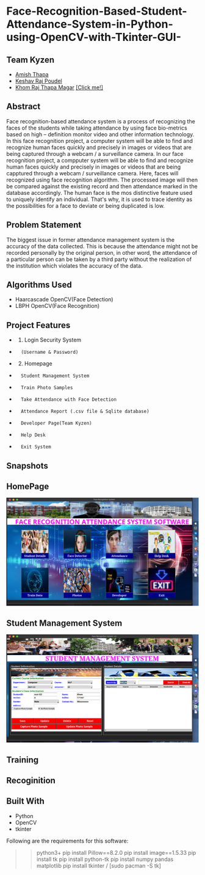 # Face-Recognition-Based-Student-Attendance-System-in-Python-using-OpenCV-with-Tkinter-GUI-


## Team Kyzen
* [Amish Thapa]()
* [Keshav Raj Poudel](https://github.com/Keshav-46)
* [Khom Raj Thapa Magar](https://khomz.github.io/)
[[Click me!]](https://khomz.github.io/)

## Abstract
Face recognition-based attendance system is a process of recognizing the faces of the students while taking attendance by using face bio-metrics based on high – definition monitor video and other information technology. In this face recognition project, a computer system will be able to find and recognize human faces quickly and precisely in images or videos that are being captured through a webcam / a surveillance camera. In our face recognition project, a compputer system will be able to find and recognize human faces quickly and precisely in images or videos that are being capptured through a webcam / surveillance camera. Here, faces will recognized using face recognition algorithm. The processed image will then be compared against the existing record and then attendance marked in the database accordingly. The human face is the mos distinctive feature used to uniquely identify an individual. That's why, it is used to trace identity as the possibilities for a face to deviate or being duplicated is low.


## Problem Statement
The biggest issue in former attendance management system is the accuracy of the data collected. This is because the attendance might not be recorded personally by the original person, in other word, the attendance of a particular person can be taken by a third party without the realization of the institution which violates the accuracy of the data. 

## Algorithms Used
* Haarcascade OpenCV(Face Detection)
* LBPH OpenCV(Face Recognition)


## Project Features
* 1. Login Security System
*       (Username & Password)
* 2. Homepage
*       Student Management System
*       Train Photo Samples
*       Take Attendance with Face Detection
*       Attendance Report (.csv file & Sqlite database)
*       Developer Page(Team Kyzen)
*       Help Desk
*       Exit System


## Snapshots

## HomePage
![Home](Images/konsoleSNAP/Homepage_khom.png)

## Student Management System
![Student DBMS](Images/konsoleSNAP/student-DBMS.png)

## Training


## Recoginition


## Built With
* Python
* OpenCV
* tkinter


Following are the requirements for this software:

>> python3+
>> pip install Pillow==8.2.0
>> pip install image==1.5.33
>> pip install tk
>> pip install python-tk
>> pip install numpy pandas matplotlib
>> pip install tkinter / [sudo pacman -S tk]
